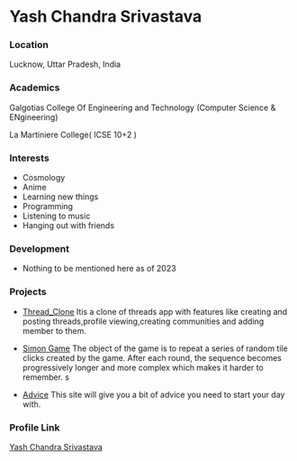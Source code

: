 # Yash Chandra Srivastava

### Location

Lucknow, Uttar Pradesh, India

### Academics

Galgotias College Of Engineering and Technology (Computer Science & ENgineering)

La Martiniere College( ICSE 10+2 ) 

### Interests

- Cosmology
- Anime
- Learning new things
- Programming
- Listening to music
- Hanging out with friends

### Development

- Nothing to be mentioned here as of 2023

### Projects

- [Thread_Clone](https://github.com/Yash985/Thread_Clone_app) It​ ​is​ ​a​ clone of threads app with features like creating and posting threads,profile viewing,creating communities and adding member to them.

- [Simon Game](https://github.com/Yash985/Simon-Game) The object of the game is to repeat a series of random tile clicks created by the game. After each round, the sequence becomes progressively longer and more complex which makes it harder to remember.
s
- [Advice](https://github.com/Yash985/Advice) This site will give you a bit of advice you need to start your day with.


### Profile Link

[Yash Chandra Srivastava](https://github.com/yash985)